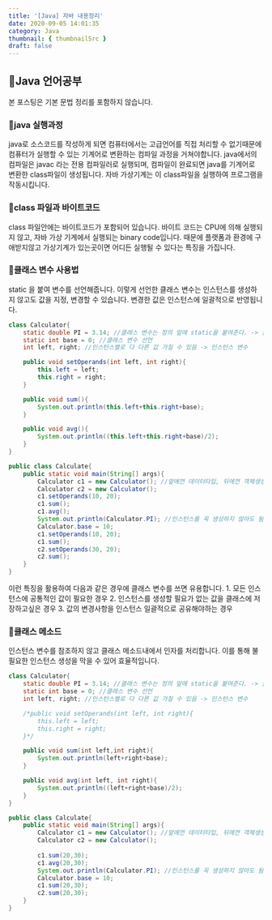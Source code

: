```yaml
---
title: '[Java] 자바 내용정리'
date: 2020-09-05 14:01:35
category: Java
thumbnail: { thumbnailSrc }
draft: false
---
```

## 🌟Java 언어공부
본 포스팅은 기본 문법 정리를 포함하지 않습니다.

### 🎯java 실행과정
java로 소스코드를 작성하게 되면 컴퓨터에서는 고급언어를 직접 처리할 수 없기때문에
컴퓨터가 실행할 수 있는 기계어로 변환하는 컴파일 과정을 거쳐야합니다.
java에서의 컴파일은 javac 라는 전용 컴파일러로 실행되며, 
컴파일이 완료되면 java를 기계어로 변환한 class파일이 생성됩니다.
자바 가상기계는 이 class파일을 실행하여 프로그램을 작동시킵니다.

### 🎯class 파일과 바이트코드
class 파일안에는 바이트코드가 포함되어 있습니다.
바이트 코드는 CPU에 의해 실행되지 않고, 자바 가상 기계에서 실행되는 binary code입니다.
때문에 플랫폼과 환경에 구애받지않고 가상기계가 있는곳이면 
어디든 실행될 수 있다는 특징을 가집니다.  

### 🎯클래스 변수 사용법
static 을 붙여 변수를 선언해줍니다. 
이렇게 선언한 클래스 변수는 인스턴스를 생성하지 않고도 값을 지정, 변경할 수 있습니다. 
변경한 값은 인스턴스에 일괄적으로 반영됩니다.
```java
class Calculator{
    static double PI = 3.14; //클래스 변수는 정의 앞에 static을 붙여준다. -> 클래스변수
    static int base = 0; //클래스 변수 선언
    int left, right; //인스턴스별로 다 다른 값 가질 수 있음 -> 인스턴스 변수

    public void setOperands(int left, int right){
        this.left = left;
        this.right = right;
    }

    public void sum(){
        System.out.println(this.left+this.right+base);
    }

    public void avg(){
        System.out.println((this.left+this.right+base)/2);
    }
}

public class Calculate{
    public static void main(String[] args){
        Calculator c1 = new Calculator(); //앞에껀 데이터타입, 뒤에껀 객체생성
        Calculator c2 = new Calculator(); 
        c1.setOperands(10, 20);
        c1.sum();
        c1.avg();
        System.out.println(Calculator.PI); //인스턴스를 꼭 생성하지 않아도 됨.
        Calculator.base = 10;
        c1.setOperands(10, 20);
        c1.sum();
        c2.setOperands(30, 20);
        c2.sum();
    }
}
```
이런 특징을 활용하여 다음과 같은 경우에 클래스 변수를 쓰면 유용합니다.
    1. 모든 인스턴스에 공통적인 값이 필요한 경우
    2. 인스턴스를 생성할 필요가 없는 값을 클래스에 저장하고싶은 경우
    3. 값의 변경사항을 인스턴스 일괄적으로 공유해야하는 경우

### 🎯클래스 메소드
인스턴스 변수를 참조하지 않고 클래스 메소드내에서 인자를 처리합니다.
이를 통해 불필요한 인스턴스 생성을 막을 수 있어 효율적입니다.
```java
class Calculator{
    static double PI = 3.14; //클래스 변수는 정의 앞에 static을 붙여준다. -> 클래스변수
    static int base = 0; //클래스 변수 선언
    int left, right; //인스턴스별로 다 다른 값 가질 수 있음 -> 인스턴스 변수

    /*public void setOperands(int left, int right){
        this.left = left;
        this.right = right;
    }*/

    public void sum(int left,int right){
        System.out.println(left+right+base);
    }

    public void avg(int left, int right){
        System.out.println((left+right+base)/2);
    }
}

public class Calculate{
    public static void main(String[] args){
        Calculator c1 = new Calculator(); //앞에껀 데이터타입, 뒤에껀 객체생성
        Calculator c2 = new Calculator(); 
        
        c1.sum(20,30);
        c1.avg(20,30);
        System.out.println(Calculator.PI); //인스턴스를 꼭 생성하지 않아도 됨.
        Calculator.base = 10;
        c1.sum(20,30);
        c2.sum(20,30);
    }
}
```



